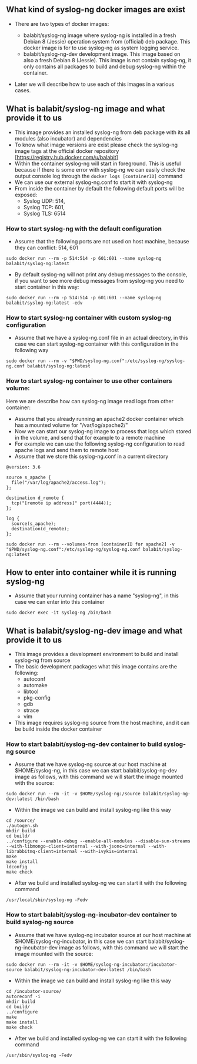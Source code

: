 ## What kind of syslog-ng docker images are exist

  * There are two types of docker images:
     * balabit/syslog-ng image where syslog-ng is installed in a fresh Debian 8 (Jessie) operation system from (official) deb package. This docker image is for to use syslog-ng as system logging service.
     * balabit/syslog-ng-dev development image. This image based on also a fresh Debian 8 (Jessie). This image is not contain syslog-ng, it only contains all packages to build and debug syslog-ng within the container.

  * Later we will describe how to use each of this images in a various cases.

## What is balabit/syslog-ng image and what provide it to us
  * This image provides an installed syslog-ng from deb package with its all modules (also incubator) and dependencies
  * To know what image versions are exist please check the syslog-ng image tags at the official docker repository [https://registry.hub.docker.com/u/balabit]
  * Within the container syslog-ng will start in foreground. This is useful because if there is some error with syslog-ng we can easily check the output console log through the ```docker logs [containerID]``` command
  * We can use our external syslog-ng.conf to start it with syslog-ng
  * From inside the container by default the following default ports will be exposed:
      * Syslog UDP: 514,
      * Syslog TCP: 601,
      * Syslog TLS: 6514

### How to start syslog-ng with the default configuration
  * Assume that the following ports are not used on host machine, because they can conflict: 514, 601

```
sudo docker run --rm -p 514:514 -p 601:601 --name syslog-ng balabit/syslog-ng:latest
```
  *  By default syslog-ng will not print any debug messages to the console, if you want to see more debug messages from syslog-ng you need to start container in this way:

```
sudo docker run --rm -p 514:514 -p 601:601 --name syslog-ng balabit/syslog-ng:latest -edv
```

### How to start syslog-ng container with custom syslog-ng configuration
  * Assume that we have a syslog-ng.conf file in an actual directory, in this case we can start syslog-ng container with this configuration in the following way

```
sudo docker run --rm -v "$PWD/syslog-ng.conf":/etc/syslog-ng/syslog-ng.conf balabit/syslog-ng:latest
```

### How to start syslog-ng container to use other containers volume:
Here we are describe how can syslog-ng image read logs from other container:

  * Assume that you already running an apache2 docker container which has a mounted volume for "/var/log/apache2/"
  * Now we can start our syslog-ng image to process that logs which stored in the volume, and send that for example to a remote machine
  * For example we can use the following syslog-ng configuration to read apache logs and send them to remote host
  * Assume that we store this syslog-ng.conf in a current directory

```
@version: 3.6

source s_apache {
  file("/var/log/apache2/access.log");
};

destination d_remote {
  tcp("[remote ip address]" port(4444));
};

log {
  source(s_apache);
  destination(d_remote);
};
```

```
sudo docker run --rm --volumes-from [containerID for apache2] -v "$PWD/syslog-ng.conf":/etc/syslog-ng/syslog-ng.conf balabit/syslog-ng:latest
```

## How to enter into container while it is running syslog-ng
  * Assume that your running container has a name "syslog-ng", in this case we can enter into this container

```
sudo docker exec -it syslog-ng /bin/bash
```

## What is balabit/syslog-ng-dev image and what provide it to us
  * This image provides a development environment to build and install syslog-ng from source
  * The basic development packages what this image contains are the following:
    * autoconf
    * automake
    * libtool
    * pkg-config
    * gdb
    * strace
    * vim
  * This image requires syslog-ng source from the host machine, and it can be build inside the docker container


### How to start balabit/syslog-ng-dev container to build syslog-ng source

  * Assume that we have syslog-ng source at our host machine at $HOME/syslog-ng, in this case we can start balabit/syslog-ng-dev image as follows, with this command we will start the image mounted with the source:

```
sudo docker run --rm -it -v $HOME/syslog-ng:/source balabit/syslog-ng-dev:latest /bin/bash
```
  * Within the image we can build and install syslog-ng like this way

```
cd /source/
./autogen.sh
mkdir build
cd build/
../configure --enable-debug --enable-all-modules --disable-sun-streams --with-libmongo-client=internal --with-jsonc=internal --with-librabbitmq-client=internal --with-ivykis=internal
make
make install
ldconfig
make check
```

  * After we build and installed syslog-ng we can start it with the following command
```
/usr/local/sbin/syslog-ng -Fedv
```

### How to start balabit/syslog-ng-incubator-dev container to build syslog-ng source

  * Assume that we have syslog-ng incubator source at our host machine at $HOME/syslog-ng-incubator, in this case we can start balabit/syslog-ng-incubator-dev image as follows, with this command we will start the image mounted with the source:

```
sudo docker run --rm -it -v $HOME/syslog-ng-incubator:/incubator-source balabit/syslog-ng-incubator-dev:latest /bin/bash
```
  * Within the image we can build and install syslog-ng like this way

```
cd /incubator-source/
autoreconf -i
mkdir build
cd build/
../configure
make
make install
make check
```

  * After we build and installed syslog-ng we can start it with the following command
```
/usr/sbin/syslog-ng -Fedv
```

